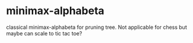 # minimax-alphabeta
classical minimax-alphabeta for pruning tree. Not applicable for chess but maybe can scale to tic tac toe?
